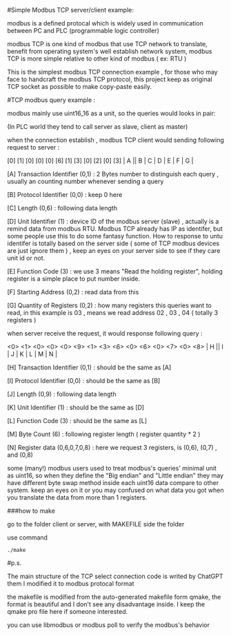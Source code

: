 

#Simple Modbus TCP server/client example:

modbus is a defined protocal which is widely used in communication between PC and PLC (programmable logic controller)

modbus TCP is one kind of modbus that use TCP network to translate, benefit from operating system's well establish network system, modbus TCP is more simple relative to other kind of modbus ( ex: RTU )

This is the simplest modbus TCP connection example , for those who may face to handcraft the modbus TCP protocol, this project keep as original TCP socket as possible to make copy-paste easily. 






#TCP modbus query example :

modbus mainly use uint16_16 as a unit, so the queries would looks in pair:

(In PLC world they tend to call server as slave, client as master)


when the connection establish , modbus TCP client would sending following request to server :

[0] [1] [0] [0] [0] [6] [1] [3] [0] [2] [0] [3]
|  A  ||   B   |   C   | D | E |   F   |   G   |


[A] Transaction Identifier (0,1) : 2 Bytes number to distinguish each query ,  usually an counting number whenever sending a query

[B] Protocol Identifier (0,0) : keep 0 here

[C] Length (0,6) : following data length

[D] Unit Identifier (1) : device ID of the modbus server (slave) , actually is a remind data from modbus RTU. Modbus TCP already has IP as identifer, but some people use this to do some fantasy function. How to response to untu identifer is totally based on the server side ( some of TCP modbus devices are just ignore them ) , keep an eyes on your server side to see if they care unit id or not.

[E] Function Code (3) : we use 3 means "Read the holding register", holding register is a simple place to put number inside.

[F] Starting Address (0,2) : read data from this

[G] Quantity of Registers (0,2) : how many registers this queries want to read, in this example is 03 , means we read address 02 , 03 , 04 ( totally 3 registers )





when server receive the request, it would response following query :

<0> <1> <0> <0> <0> <9> <1> <3> <6> <0> <6> <0> <7> <0> <8>
|  H  ||   I   |   J   | K | L | M |          N           |


[H] Transaction Identifier (0,1) : should be the same as [A]

[I] Protocol Identifier (0,0) : should be the same as [B]

[J] Length (0,9) : following data length

[K] Unit Identifier (1) : should be the same as [D]

[L] Function Code (3) : should be the same as [L]

[M] Byte Count (6) : following register length ( register quantity * 2 )

[N] Register data (0,6,0,7,0,8) : here we request 3 registers, is (0,6), (0,7) , and (0,8)








some (many!) modbus users used to treat modbus's queries' minimal unit as uint16, so when they define the "Big endian" and "Little endian" they may have different byte swap method inside each uint16 data compare to other system. keep an eyes on it or you may confused on what data you got when you translate the data from more than 1 registers.


###how to make

go to the folder client or server, with MAKEFILE side the folder

use command

```
./make
```


#p.s.

The main structure of the TCP select connection code is writed by ChatGPT them I modified it to modbus protocal format

the makefile is modified from the auto-generated makefile form qmake, the format is beautiful and I don't see any disadvantage inside. I keep the qmake pro file here if someone interested.

you can use libmodbus or modbus poll to verify the modbus's behavior




